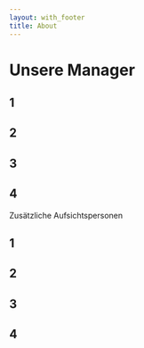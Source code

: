 ```yaml
---
layout: with_footer
title: About
---
```

Unsere Manager
=

1
-
2
-
3
-
4
-

Zusätzliche Aufsichtspersonen

1
-
2
-
3
-
4
-


